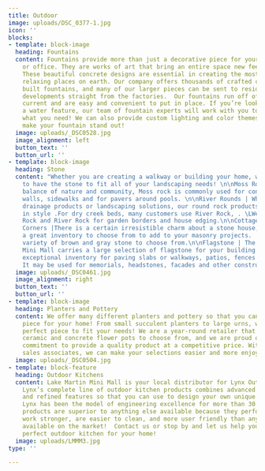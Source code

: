 ```yaml
---
title: Outdoor
image: uploads/DSC_0377-1.jpg
icon: ''
blocks:
- template: block-image
  heading: Fountains
  content: Fountains provide more than just a decorative piece for your home, garden,
    or office. They are works of art that bring an entire space new feeling and depth.
    These beautiful concrete designs are essential in creating the most pleasant and
    relaxing places on earth. Our company offers thousands of crafted custom concrete
    built fountains, and many of our larger pieces can be sent to residential or commercial
    developments straight from the factories.  Our fountains run off of standard wall
    current and are easy and convenient to put in place. If you’re looking to add
    a water feature, our team of fountain experts will work with you to design exactly
    what you need! We can also provide custom lighting and color themes to really
    make your fountain stand out!
  image: uploads/_DSC0528.jpg
  image_alignment: left
  button_text: ''
  button_url: ''
- template: block-image
  heading: Stone
  content: "Whether you are creating a walkway or building your home, we are guaranteed
    to have the stone to fit all of your landscaping needs! \n\nMoss Rock | A perfect
    balance of nature and community, Moss rock is commonly used for constructing garden
    walls, sidewalks and for pavers around pools. \n\nRiver Rounds | Whether you need
    drainage products or landscaping solutions, our round rock products do the job
    in style .For dry creek beds, many customers use River Rock, . \LWe also supply Drain
    Rock and River Rock for garden borders and house edging.\n\nCottage Stack & Cottage
    Corners |There is a certain irresistible charm about a stone house, and we carry
    a great inventory to choose from to add to your masonry projects.  We carry a
    variety of brown and gray stone to choose from.\n\nFlagstone | The Lake Martin
    Mini Mall carries a large selection of flagstone for your building needs.  Our
    exceptional inventory for paving slabs or walkways, patios, fences and roofing.
    It may be used for memorials, headstones, facades and other constructions. \n"
  image: uploads/_DSC0461.jpg
  image_alignment: right
  button_text: ''
  button_url: ''
- template: block-image
  heading: Planters and Pottery
  content: We offer many different planters and pottery so that you can find the perfect
    piece for your home! From small succulent planters to large urns, we have the
    perfect piece to fit your needs! We are a year-round retailer that has over 330
    ceramic and concrete flower pots to choose from, and we are proud of our deep
    commitment to provide a quality product at a competitive price. With our experienced
    sales associates, we can make your selections easier and more enjoyable!
  image: uploads/_DSC0504.jpg
- template: block-feature
  heading: Outdoor Kitchens
  content: Lake Martin Mini Mall is your local distributor for Lynx Outdoor Kitchens.
    Lynx’s complete line of outdoor kitchen products combines advanced technologies
    and refined features so that you can use to design your own unique outdoor kitchen!
    Lynx has been the model of engineering excellence for more than 30 years. These
    products are superior to anything else available because they perform better,
    work stronger, are easier to clean, and more user friendly than anything else
    available on the market!  Contact us or stop by and let us help you design the
    perfect outdoor kitchen for your home!
  image: uploads/LMMM3.jpg
type: ''

---
```

